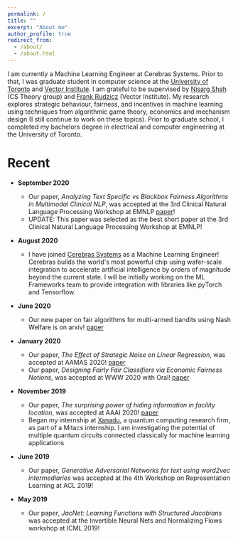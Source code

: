 ```yaml
---
permalink: /
title: ""
excerpt: "About me"
author_profile: true
redirect_from: 
  - /about/
  - /about.html
---
```


I am currently a Machine Learning Engineer at Cerebras Systems. Prior to that, I was graduate student in computer science at the [University of Toronto](https://web.cs.toronto.edu) and [Vector Institute](https://vectorinstitute.ai/).
I am grateful to be supervised by [Nisarg Shah](http://www.cs.toronto.edu/~nisarg/) \(CS Theory group\) and [Frank Rudzicz](http://www.cs.toronto.edu/~frank/) \(Vector Institute\). 
My research explores strategic behaviour, fairness, and incentives in machine learning using techniques from algorithmic game theory, economics and mechanism design (I still continue to work on these topics). 
Prior to graduate school, I completed my bachelors degree in electrical and computer engineering at the University of Toronto.

Recent 
======
* **September 2020**
  * Our paper, *Analyzing Text Specific vs Blackbox Fairness Algorithms in Multimodal Clinical NLP*, was accepted at the 3rd Clinical Natural Language Processing Workshop at EMNLP [paper](https://safwanhossain.github.io/files/clinical_nlp.pdf)!
  * UPDATE: This paper was selected as the best short paper at the 3rd Clinical Natural Language Processing Workshop at EMNLP!
  
* **August 2020**
    * I have joined [Cerebras Systems](https://www.cerebras.net/) as a Machine Learning Engineer! Cerebras builds the world's most powerful chip using wafer-scale integration to accelerate artificial intelligence by orders of magnitude beyond the current state. I will be initially working on the ML Frameworks team to provide integration with libraries like pyTorch and Tensorflow. 
    
* **June 2020**
    * Our new paper on fair algorithms for multi-armed bandits using Nash Welfare is on arxiv! [paper](https://www.cs.toronto.edu/~nisarg/papers/fairMAB.pdf)
    
* **January 2020**
    * Our paper, *The Effect of Strategic Noise on Linear Regression*, was accepted at AAMAS 2020! [paper](https://safwanhossain.github.io/files/equilibria_linreg.pdf)
    * Our paper, *Designing Fairly Fair Classifiers via Economic Fairness Notions*, was accepted at WWW 2020 with Oral! [paper](https://safwanhossain.github.io/files/envy_equity.pdf)
    
* **November 2019**
    * Our paper, *The surprising power of hiding information in facility location*, was accepted at AAAI 2020! [paper](https://safwanhossain.github.io/files/hiding.pdf)
    * Began my internship at [Xanadu](https://www.xanadu.ai/), a quantum computing research firm, as part of a Mitacs internship. I am investigating the potential of multiple quantum circuits connected classically for machine learning applications
* **June 2019**
    * Our paper, *Generative Adversarial Networks for text using word2vec intermediaries* was accepted at the 4th Workshop on Representation Learning at ACL 2019!
* **May 2019**
    * Our paper, *JacNet: Learning Functions with Structured Jacobians* was accepted at the Invertible Neural Nets and Normalizing Flows workshop at ICML 2019!

